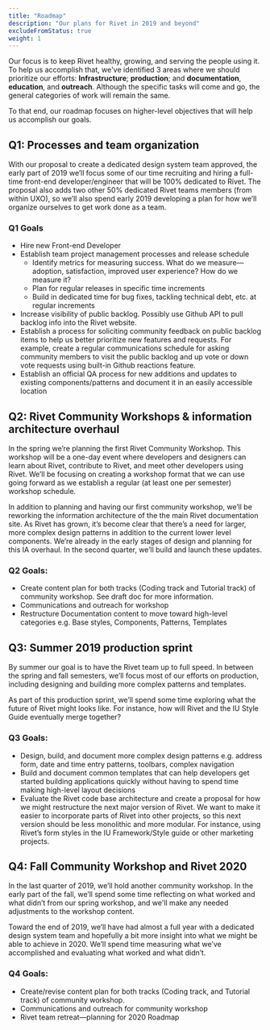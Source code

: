 ```yaml
---
title: "Roadmap"
description: "Our plans for Rivet in 2019 and beyond"
excludeFromStatus: true
weight: 1
---
```

Our focus is to keep Rivet healthy, growing, and serving the people using it. To help us accomplish that, we've identified 3 areas where we should prioritize our efforts: **Infrastructure**; **production**; and **documentation**, **education**, and **outreach**. Although the specific tasks will come and go, the general categories of work will remain the same.

To that end, our roadmap focuses on higher-level objectives that will help us accomplish our goals.

## Q1: Processes and team organization
With our proposal to create a dedicated design system team approved, the early part of 2019 we’ll focus some of our time recruiting and hiring a full-time front-end developer/engineer that will be 100% dedicated to Rivet. The proposal also adds two other 50% dedicated Rivet teams members (from within UXO), so we’ll also spend early 2019 developing a plan for how we’ll organize ourselves to get work done as a team.

### Q1 Goals

- Hire new Front-end Developer
- Establish team project management processes and release schedule
    - Identify metrics for measuring success. What do we measure—adoption, satisfaction, improved user experience? How do we measure it?
    - Plan for regular releases in specific time increments
    - Build in dedicated time for bug fixes, tackling technical debt, etc. at regular increments
- Increase visibility of public backlog. Possibly use Github API to pull backlog info into the Rivet website.
- Establish a process for soliciting community feedback on public backlog items to help us better prioritize new features and requests. For example, create a regular communications schedule for asking community members to visit the public backlog and up vote or down vote requests using built-in Github reactions feature.
- Establish an official QA process for new additions and updates to existing components/patterns and document it in an easily accessible location

## Q2: Rivet Community Workshops & information architecture overhaul
In the spring we’re planning the first Rivet Community Workshop. This workshop will be a one-day event where developers and designers can learn about Rivet, contribute to Rivet, and meet other developers using Rivet. We’ll be focusing on creating a workshop format that we can use going forward as we establish a regular (at least one per semester) workshop schedule.

In addition to planning and having our first community workshop, we’ll be reworking the information architecture of the the main Rivet documentation site. As Rivet has grown, it’s become clear that there’s a need for larger, more complex design patterns in addition to the current lower level components. We’re already in the early stages of design and planning for this IA overhaul.  In the second quarter, we’ll build and launch these updates.

### Q2 Goals:
- Create content plan for both tracks (Coding track and Tutorial track) of community workshop. See draft doc for more information.
- Communications and outreach for workshop
- Restructure Documentation content to move toward high-level categories e.g. Base styles, Components, Patterns, Templates

## Q3: Summer 2019 production sprint
By summer our goal is to have the Rivet team up to full speed. In between the spring and fall semesters, we’ll focus most of our efforts on production, including designing and building more complex patterns and templates.

As part of this production sprint, we’ll spend some time exploring what the future of Rivet might looks like. For instance, how will Rivet and the IU Style Guide eventually merge together?

### Q3 Goals:
- Design, build, and document more complex design patterns e.g. address form, date and time entry patterns, toolbars, complex navigation
- Build and document common templates that can help developers get started building applications quickly without having to spend time making high-level layout decisions
- Evaluate the Rivet code base architecture and create a proposal for how we might restructure the next major version of Rivet. We want to make it easier to incorporate parts of Rivet into other projects, so this next version should be less monolithic and more modular. For instance, using Rivet’s form styles in the IU Framework/Style guide or other marketing projects.

## Q4: Fall Community Workshop and Rivet 2020
In the last quarter of 2019, we’ll hold another community workshop. In the early part of the fall, we’ll spend some time reflecting on what worked and what didn’t from our spring workshop, and we'll make any needed adjustments to the workshop content.

Toward the end of 2019, we’ll have had almost a full year with a dedicated design system team and hopefully a bit more insight into what we might be able to achieve in 2020. We’ll spend time measuring what we’ve accomplished and evaluating what worked and what didn’t.

### Q4 Goals:
- Create/revise content plan for both tracks (Coding track, and Tutorial track) of community workshop.
- Communications and outreach for community workshop
- Rivet team retreat—planning for 2020 Roadmap



